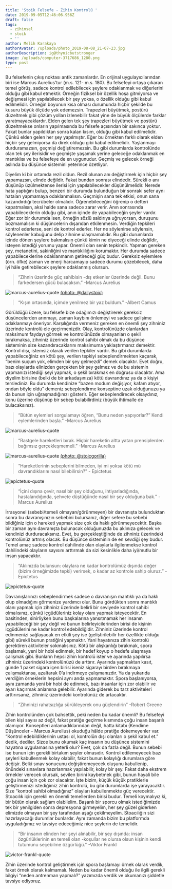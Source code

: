 ```yaml
---
title: 'Stoik Felsefe - Zihin Kontrolü '
date: 2019-09-05T12:46:06.956Z
draft: false
tags:
  - zihinsel
  - stoik
  - ''
author: Melih Karakaya
authorAvatar: /uploads/photo_2019-08-08_21-07-23.jpg
authorDescription: ig@thynicbutstronger
image: /uploads/computer-3717686_1280.png
type: post
---
```

  Bu felsefenin çıkış noktası antik zamanlardır. En orijinal uygulayıcılarından biri ise Marcus Aurelius’tur (m.s. 121- m.s. 180). Bu felsefeyi ortaya çıkaran temel görüş, sadece kontrol edilebilecek şeylere odaklanmak ve diğerlerini olduğu gibi kabul etmektir. Örneğin fiziksel bir özellik hoşa gitmiyorsa ve değişmesi için yapılabilecek bir şey yoksa, o özellik olduğu gibi kabul edilmelidir. Örneğin boyunun kısa olması durumunda hiçbir şekilde bu kusuru büyük ölçüde yok edemezsin. Trapezleri büyütmek, postürü düzeltmek gibi çözüm yolları izlenebilir fakat yine de büyük ölçülerde farklar yaratmayacaklardır. Elden gelen tek şey trapezleri büyütmek ve postürü düzeltmekse onların yapılmasında bu felsefe açısından bir sakınca yoktur. Fakat bunlar yapıldıktan sonra kalan kısım, olduğu gibi kabul edilmelidir. Çünkü elden gelen her şey yapılmıştır. Eğer bu örnekten farklı olarak elden hiçbir şey gelmiyorsa da direk olduğu gibi kabul edilmelidir. Yaşlanmayı durduramazsın, geçmişi değiştiremezsin. Bu gibi durumlarda kontrolünde olan tek şey ilerisidir ve geçmişte yaşamak yerine geleceğe odaklanmak en mantıklısı ve bu felsefeye de en uygunudur. Geçmiş ve gelecek örneği aslında bu düşünce sistemini yeterince özetliyor. 

  Diyelim ki bir ortamda rezil oldun. Rezil olunan anı değiştirmek için hiçbir şey yapamazsın, elinde değildir. Fakat bundan sonrası elindedir. Sürekli o anı düşünüp üzülmektense ilerisi için yapılabilecekler düşünülmelidir. Nerede hata yaptığını bulup, benzeri bir durumda bulunduğun bir sonraki sefer aynı hataları yapmamaya odaklanmalısın. Geçmişin sana tek etkisi, onun sana kazandırdığı tecrübeler olmalıdır. Öğrenebileceğini öğrenip o defteri kapatmalısın, aksi halde sana sadece zarar verir. Anın sonrasında yapabileceklerin olduğu gibi, anın içinde de yapabileceğin şeyler vardır. Eğer zor bir durumda isen, örneğin sözlü saldırıya uğruyorsan, duruşunu bozmamalısın ki düşüncelerin dışarıdan etkilenmesin. Verdiğin tepkileri kontrol ederlerse, seni de kontrol ederler. Her ne söylenirse söylensin, söylenenler kabuğunu delip zihnine ulaşmamalıdır. Bu gibi durumlarda içinde dönen şeylere bakmalısın çünkü kimin ne diyeceği elinde değildir, isteyen istediği yorumu yapar. Önemli olan senin tepkindir. Yapman gereken şey, metanetini, sakinliğini ve mantıklılığını korumaktır. Her durumda sadece yapabileceklerine odaklanmanın getireceği güç budur. Gereksiz eylemlere (örn. öfke) zaman ve enerji harcamayıp sadece durumu çözebilecek, daha iyi hâle getirebilecek şeylere odaklanmış olursun.

> “Zihnin üzerinde güç sahibisin -dış etkenler üzerinde değil. Bunu farkedersen gücü bulacaksın.” -Marcus Aurelius

![marcus-aurelius-quote](/uploads/power.jpeg "marcus-aurelius-quote")
[(photo: @dailystoic)](https://www.instagram.com/dailystoic)

> “Kışın ortasında, içimde yenilmez bir yaz buldum.” -Albert Camus

  Görüldüğü üzere, bu felsefe bize odağımızı değiştirerek gereksiz düşüncelerden arınmayı, zaman kaybını önlemeyi ve sadece gelişime odaklanmayı öneriyor. Karşılığında vermeniz gereken en önemli şey zihniniz üzerinde kontrolü ele geçirmenizdir. Olay, kontrolünüzde olanlardan maksimum faydayı görmek ve kontrolünüzde olmayanları o şekil bırakmaksa, zihniniz üzerinde kontrol sahibi olmak da bu düşünce sisteminin size kazandıracaklarını maksimuma yaklaştırmanız demektir. Kontrol dışı, istemsiz olarak verilen tepkiler vardır. Bu gibi durumlarda yapabileceğiniz en kötü şey, verilen tepkiyi sebeplendirmekten kaçarak, “benim suçum yok, elimden bir şey gelmezdi” demek olacaktır. Evet doğru, bazı olaylarda elinizden gerçekten bir şey gelmez ve de bu sistemin yapmanızı istediği şeyi yapmak, o şekil bırakmak en doğrusu olacaktır. Ama diyelim birisine (belki de bir arkadaşınıza) kötü davrandınız ya da o kişiyi terslediniz. Bu durumda kendinize “bazen modum değişiyor, kafam atıyor, ondan böyle oldu” demeniz sebeplendirme konseptine uzak olduğunuzu ya da bunun için uğraşmadığınızı gösterir. Eğer sebeplendirecek olsaydınız, konu üzerine düşünüp bir sebep bulabilirdiniz (büyük ihtimalle de bulacaksınız). 

> “Bütün eylemleri sorgulamayı öğren, “Bunu neden yapıyorlar?” Kendi eylemlerinden başla.” -Marcus Aurelius

![marcus-aurelius-quote](/uploads/ask.png "marcus-aurelius-quote")

> “Rastgele hareketleri bırak. Hiçbir hareketin altta yatan prensiplerden bağımsız gerçekleşmemeli.” -Marcus Aurelius 

![marcus-aurelius-quote](/uploads/underlying.png "marcus-aurelius-quote")
[(photo: @stoicgorilla)](https://www.instagram.com/stoicgorilla)

> “Hareketlerinin sebeplerini bilmeden, iyi mi yoksa kötü mü davrandıklarını nasıl bilebilirsin?” - Epictetus

![epictetus-quote](/uploads/reasons.png "epictetus-quote")

> “İçini dışına çevir, nasıl bir şey olduğunu, ihtiyarladığında, hastalandığında, şehvete düştüğünde nasıl bir şey olduğuna bak.” -Marcus Aurelius

  İrrasyonel (sebebi/temeli olmayan/görünmeyen) bir davranışta bulunduktan sonra bu davranışınızın sebebini bulursanız, diğer sefere bu sebebi bildiğiniz için o hareketi yapmak size çok da haklı görünmeyecektir. Başka bir zaman aynı davranışta bulunacak olduğunuzda bu aklınıza gelecek ve kendinizi durduracaksınız. Evet, bu gerçekleştiğinde de zihniniz üzerindeki kontrolünüz artmış olacak. Bu düşünce sisteminin de en sevdiği şey budur. Temel amaç sadece kontrol dahilinde olan olaylarla ilgilenmekse kontrol dahilindeki olayların sayısını arttırmak da sizi kesinlikle daha iyi/mutlu bir insan yapacaktır. 

> “Aklınızda bulunsun: olaylara ne kadar kontrolümüz dışında değer (bizim örneğimizde tepki) verirsek, o kadar az kontrole sahip oluruz.” -Epictetus 

![epictetus-quote](/uploads/control.png "epictetus-quote")

  Davranışlarınızı sebeplendirmek sadece o davranışın mantıklı ya da haklı olup olmadığını görmenize yardımcı olur. Bunu gördükten sonra mantıklı olanı yapmak için zihniniz üzerinde belirli bir seviyede kontrol sahibi olmalısınız, çünkü içgüdüleriniz kolay olanı yapmak isteyecektir. En basitinden, sinirliyken bunu başkalarına yansıtmamak her insanın yapabileceği bir şey değil ve bunun belirleyicilerinden birisi de kişinin içgüdülerini ne kadar kontrol edebildiğidir. Zihniniz üzerinde kontrol edinmenizi sağlayacak en etkili şey ise (geliştirilebilir her özellikte olduğu gibi) sürekli bunun pratiğini yapmaktır. Yani hayatınıza zihin kontrolü gerektiren aktiviteler sokmalısınız. Kötü bir alışkanlığı bırakmak, spora başlamak, yeni bir hobi edinmek, bir hedef koyup o hedefe ulaşmaya çalışmak gibi. Bunların hepsi zihin kontrolü ister ve ayarında yapılırsa zihniniz üzerindeki kontrolünüzü de arttırır. Ayarında yapmaktan kasıt, günde 1 paket sigara içen birisi iseniz sigarayı birden bırakmaya çalışmaktansa, azaltarak 0’a indirmeye çalışmanızdır. Ya da yukarıda verdiğim örneklerin hepsini aynı anda yapmamaktır. Spora başlanıyorsa, aynı zamanda yeni bir hobi de edinmek, bazı insanlar için zor olabilir ve ayarı kaçırmak anlamına gelebilir. Ayarında giderek bu tarz aktiviteleri arttırırsanız, zihniniz üzerindeki kontrolünüz de artacaktır. 

>   “Zihninizi rahatsızlığa sürükleyerek onu güçlendirin” -Robert Greene

  Zihin kontrolünden çok bahsettik, peki neden bu kadar önemli? Bu felsefeyi bilen kişi sayısı az değil, fakat pratiğe geçirme kısmında çoğu insan başarılı olamıyor. Konseptleri anlamadıklarından değil, hatta kitabı (Kendime Düşünceler – Marcus Aurelius) okuduğu hâlde pratiğe dökemeyenler var. “Kontrol edebildiklerinin ustası ol, kontrolün dışı olanları o şekil kabul et.” dedik, dediler. Sizce bunu okumak kaç insanın bu düşünce sistemini hayatına uygulamasına yeterli olur? Evet, çok da fazla değil. Bunun sebebi ise bunun için gerekli birtakım şeyler olmasıdır. Kontrol edilemeyecek bazı şeyleri kabullenmek kolay olabilir, fakat bunun kolaylığı durumlara göre değişir. Belki sınav sonucunu değiştiremeyecek oluşunu kabullenip, önündeki sınavlara hazırlanmak yapılabilir, kolay bir şey. Fakat daha ekstrem örnekler verecek olursak, sevilen birini kaybetmek gibi, bunun hayali bile çoğu insan için çok zor olacaktır. İşte bizim, küçük küçük pratiklerle geliştirmenizi istediğimiz zihin kontrolü, bu gibi durumlarda işe yarayacaktır. Size “kontrol sahibi olmadığınız” olayları kabullenmekte güç verecektir. Stoacılık için gerekli en önemli temellerden birisi budur. Temeli koymalıyız ki, bir bütün olarak sağlam olabilelim. Başarılı bir sporcu olmak istediğimizde tek bir yenilgiden sonra depresyona girmeyelim, her şey güzel giderken elimizde olmayan bir şey tarafından aşağı çekilmeyelim. Stoacılığın sizi hazırlayacağı durumlar bunlardır. Aynı zamanda bizim bu platformda uyguladığımız ve tavsiye edeceğimiz nice şeylerin de temelidir. 

> “Bir insanın elinden her şeyi alınabilir, bir şey dışında: insan özgürlüklerinin en temeli olan -koşullar ne olursa olsun kişinin kendi tutumunu seçebilme özgürlüğü.” -Viktor Frankl

![victor-frankl-quote](/uploads/attitude.png "victor-frankl-quote")

  Zihin üzerinde kontrol geliştirmek için spora başlamayı örnek olarak verdik, fakat örnek olarak kalmamalı. Neden bu kadar önemli olduğu ile ilgili gerekli bilgiyi “neden antrenman yapmalı?” yazımızda verdik ve okumanızı şiddetle tavsiye ediyoruz.
